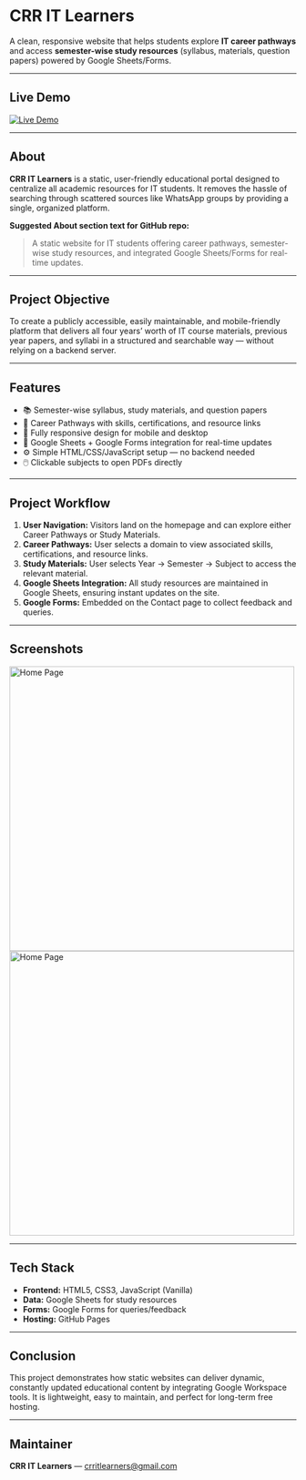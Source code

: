 # CRR IT Learners

A clean, responsive website that helps students explore **IT career pathways** and access **semester-wise study resources** (syllabus, materials, question papers) powered by Google Sheets/Forms.

---

## Live Demo

[![Live Demo](https://img.shields.io/badge/Live-Demo-green?style=for-the-badge&logo=GitHub)](https://harshitha-sai04.github.io/CRR-IT-Learners/)

---

## About

**CRR IT Learners** is a static, user-friendly educational portal designed to centralize all academic resources for IT students. It removes the hassle of searching through scattered sources like WhatsApp groups by providing a single, organized platform.

**Suggested About section text for GitHub repo:**

> A static website for IT students offering career pathways, semester-wise study resources, and integrated Google Sheets/Forms for real-time updates.

---

## Project Objective

To create a publicly accessible, easily maintainable, and mobile-friendly platform that delivers all four years’ worth of IT course materials, previous year papers, and syllabi in a structured and searchable way — without relying on a backend server.

---

## Features

* 📚 Semester-wise syllabus, study materials, and question papers  
* 🧭 Career Pathways with skills, certifications, and resource links  
* 📱 Fully responsive design for mobile and desktop  
* 🔗 Google Sheets + Google Forms integration for real-time updates  
* ⚙️ Simple HTML/CSS/JavaScript setup — no backend needed  
* 🖱️ Clickable subjects to open PDFs directly  

---

## Project Workflow

1. **User Navigation:** Visitors land on the homepage and can explore either Career Pathways or Study Materials.  
2. **Career Pathways:** User selects a domain to view associated skills, certifications, and resource links.  
3. **Study Materials:** User selects Year → Semester → Subject to access the relevant material.  
4. **Google Sheets Integration:** All study resources are maintained in Google Sheets, ensuring instant updates on the site.  
5. **Google Forms:** Embedded on the Contact page to collect feedback and queries.  

---

## Screenshots
 
<img src="https://github.com/Harshitha-sai04/CRR-IT-Learners/blob/e43c9c0ed900fdd3f5db6995e3402bea83b6bb42/firebase/Homepage.png" alt="Home Page" width="500">
<img src="https://raw.githubusercontent.com/Harshitha-sai04/CRR-IT-Learners/main/assets/screenshots/home-desktop.png" alt="Home Page" width="500">



---

## Tech Stack

* **Frontend:** HTML5, CSS3, JavaScript (Vanilla)  
* **Data:** Google Sheets for study resources  
* **Forms:** Google Forms for queries/feedback  
* **Hosting:** GitHub Pages  

---

## Conclusion

This project demonstrates how static websites can deliver dynamic, constantly updated educational content by integrating Google Workspace tools. It is lightweight, easy to maintain, and perfect for long-term free hosting.

---

## Maintainer

**CRR IT Learners** — [crritlearners@gmail.com](mailto:crritlearners@gmail.com)
